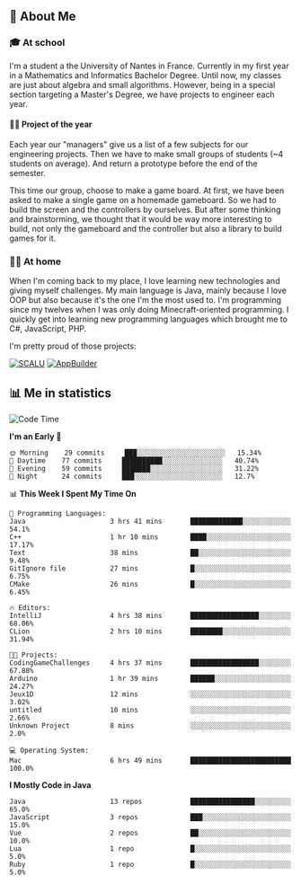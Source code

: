 ## 👀 About Me

### 🎓 At school

I'm a student a the University of Nantes in France. Currently in my first year in a Mathematics and Informatics Bachelor Degree. Until now, my classes are just about algebra and small algorithms. However, being in a special section targeting a Master's Degree, we have projects to engineer each year. 

#### 🔧🔬 Project of the year

Each year our "managers" give us a list of a few subjects for our engineering projects. Then we have to make small groups of students (~4 students on average). And return a prototype before the end of the semester.

This time our group, choose to make a game board. At first, we have been asked to make a single game on a homemade gameboard. So we had to build the screen and the controllers by ourselves. 
But after some thinking and brainstorming, we thought that it would be way more interesting to build, not only the gameboard and the controller but also a library to build games for it.

### 👨‍💻 At home

When I'm coming back to my place, I love learning new technologies and giving myself challenges. My main language is Java, mainly because I love OOP but also because it's the one I'm the most used to. I'm programming since my twelves when I was only doing Minecraft-oriented programming.  I quickly get into learning new programming languages which brought me to C#, JavaScript, PHP. 

I'm pretty proud of those projects:

[![SCALU](https://github-readme-stats.vercel.app/api/pin?username=renardfute&repo=SCALU)](https://github.com/renardfute/scalu)
[![AppBuilder](https://github-readme-stats.vercel.app/api/pin?username=pulsedev2&repo=AppBuilder)](https://github.com/pulsedev2/AppBuilder)

## 📊 Me in statistics
<!--START_SECTION:waka-->
![Code Time](http://img.shields.io/badge/Code%20Time-41%20hrs%2017%20mins-blue)

**I'm an Early 🐤** 

```text
🌞 Morning    29 commits     ███░░░░░░░░░░░░░░░░░░░░░░   15.34% 
🌆 Daytime    77 commits     ██████████░░░░░░░░░░░░░░░   40.74% 
🌃 Evening    59 commits     ███████░░░░░░░░░░░░░░░░░░   31.22% 
🌙 Night      24 commits     ███░░░░░░░░░░░░░░░░░░░░░░   12.7%

```


📊 **This Week I Spent My Time On** 

```text
💬 Programming Languages: 
Java                     3 hrs 41 mins       █████████████░░░░░░░░░░░░   54.1% 
C++                      1 hr 10 mins        ████░░░░░░░░░░░░░░░░░░░░░   17.17% 
Text                     38 mins             ██░░░░░░░░░░░░░░░░░░░░░░░   9.48% 
GitIgnore file           27 mins             █░░░░░░░░░░░░░░░░░░░░░░░░   6.75% 
CMake                    26 mins             █░░░░░░░░░░░░░░░░░░░░░░░░   6.45%

🔥 Editors: 
IntelliJ                 4 hrs 38 mins       █████████████████░░░░░░░░   68.06% 
CLion                    2 hrs 10 mins       ████████░░░░░░░░░░░░░░░░░   31.94%

🐱‍💻 Projects: 
CodingGameChallenges     4 hrs 37 mins       █████████████████░░░░░░░░   67.88% 
Arduino                  1 hr 39 mins        ██████░░░░░░░░░░░░░░░░░░░   24.27% 
Jeux1D                   12 mins             ░░░░░░░░░░░░░░░░░░░░░░░░░   3.02% 
untitled                 10 mins             ░░░░░░░░░░░░░░░░░░░░░░░░░   2.66% 
Unknown Project          8 mins              ░░░░░░░░░░░░░░░░░░░░░░░░░   2.0%

💻 Operating System: 
Mac                      6 hrs 49 mins       █████████████████████████   100.0%

```

**I Mostly Code in Java** 

```text
Java                     13 repos            ████████████████░░░░░░░░░   65.0% 
JavaScript               3 repos             ███░░░░░░░░░░░░░░░░░░░░░░   15.0% 
Vue                      2 repos             ██░░░░░░░░░░░░░░░░░░░░░░░   10.0% 
Lua                      1 repo              █░░░░░░░░░░░░░░░░░░░░░░░░   5.0% 
Ruby                     1 repo              █░░░░░░░░░░░░░░░░░░░░░░░░   5.0%

```



<!--END_SECTION:waka-->
